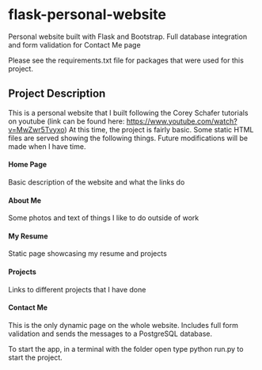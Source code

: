 # flask-personal-website
Personal website built with Flask and Bootstrap. Full database integration and form validation for Contact Me page

Please see the requirements.txt file for packages that were used for this project.

## Project Description
This is a personal website that I built following the Corey Schafer tutorials on youtube (link can be found here: https://www.youtube.com/watch?v=MwZwr5Tvyxo)
At this time, the project is fairly basic. Some static HTML files are served showing the following things. Future modifications will be made when I have time.

#### Home Page
Basic description of the website and what the links do

#### About Me
Some photos and text of things I like to do outside of work

#### My Resume
Static page showcasing my resume and projects

#### Projects
Links to different projects that I have done

#### Contact Me
This is the only dynamic page on the whole website. Includes full form validation and sends the messages to a PostgreSQL database.


To start the app, in a terminal with the folder open type python run.py to start the project.
